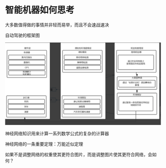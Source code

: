 # 智能机器如何思考

大多数值得做的事情并非轻而易举，而且不会速战速决

自动驾驶的框架图

![](../images/posts/2022-03-19-智能机器如何思考00.PNG)

神经网络知识用来计算一系列数学公式的复杂的计算器

神经网络的一条重要定理：万能近似定理

如果不是调整网络的权重使其更符合图片，而是调整图片使其更符合网络，会如何？